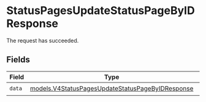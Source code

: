 # StatusPagesUpdateStatusPageByIDResponse

The request has succeeded.


## Fields

| Field                                                                                                      | Type                                                                                                       | Required                                                                                                   | Description                                                                                                |
| ---------------------------------------------------------------------------------------------------------- | ---------------------------------------------------------------------------------------------------------- | ---------------------------------------------------------------------------------------------------------- | ---------------------------------------------------------------------------------------------------------- |
| `data`                                                                                                     | [models.V4StatusPagesUpdateStatusPageByIDResponse](../models/v4statuspagesupdatestatuspagebyidresponse.md) | :heavy_check_mark:                                                                                         | N/A                                                                                                        |
